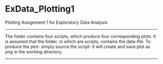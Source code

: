 # ExData_Plotting1
Plotting Assignment 1 for Exploratory Data Analysis

***
The folder contains four scripts, which produce four corresponding plots.
It is assumed that the folder, in which are scripts, contains the data-file.
To produce the plot- simply source the script- it will create and save plot as png in the working directory.

***
